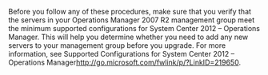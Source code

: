 <Token xmlns:xlink="http://www.w3.org/1999/xlink">Before you follow any of these procedures, make sure that you verify that the servers in your Operations Manager 2007 R2 management group meet the minimum supported configurations for System Center 2012 – Operations Manager. This will help you determine whether you need to add any new servers to your management group before you upgrade. For more information, see <externalLink xmlns="http://ddue.schemas.microsoft.com/authoring/2003/5"><linkText>Supported Configurations for System Center 2012 – Operations Manager</linkText><linkUri>http://go.microsoft.com/fwlink/p/?LinkID=219650</linkUri></externalLink>.</Token>